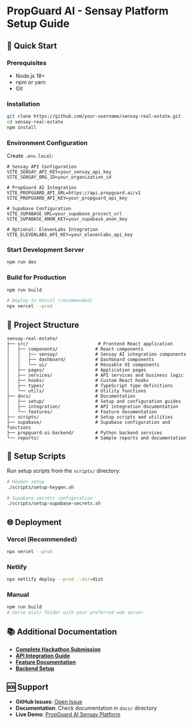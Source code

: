 # PropGuard AI - Sensay Platform Setup Guide

## 🚀 Quick Start

### Prerequisites
- Node.js 18+
- npm or yarn
- Git

### Installation
```bash
git clone https://github.com/your-username/sensay-real-estate.git
cd sensay-real-estate
npm install
```

### Environment Configuration
Create `.env.local`:
```env
# Sensay API Configuration
VITE_SENSAY_API_KEY=your_sensay_api_key
VITE_SENSAY_ORG_ID=your_organization_id

# PropGuard AI Integration
VITE_PROPGUARD_API_URL=https://api.propguard.ai/v1
VITE_PROPGUARD_API_KEY=your_propguard_api_key

# Supabase Configuration
VITE_SUPABASE_URL=your_supabase_project_url
VITE_SUPABASE_ANON_KEY=your_supabase_anon_key

# Optional: ElevenLabs Integration
VITE_ELEVENLABS_API_KEY=your_elevenlabs_api_key
```

### Start Development Server
```bash
npm run dev
```

### Build for Production
```bash
npm run build

# Deploy to Vercel (recommended)
npx vercel --prod
```

## 📁 Project Structure

```
sensay-real-estate/
├── src/                          # Frontend React application
│   ├── components/              # React components
│   │   ├── sensay/              # Sensay AI integration components
│   │   ├── dashboard/           # Dashboard components
│   │   └── ui/                  # Reusable UI components
│   ├── pages/                   # Application pages
│   ├── services/                # API services and business logic
│   ├── hooks/                   # Custom React hooks
│   ├── types/                   # TypeScript type definitions
│   └── utils/                   # Utility functions
├── docs/                        # Documentation
│   ├── setup/                   # Setup and configuration guides
│   ├── integration/             # API integration documentation
│   └── features/                # Feature documentation
├── scripts/                     # Setup scripts and utilities
├── supabase/                    # Supabase configuration and functions
├── propguard-ai-backend/        # Python backend services
└── reports/                     # Sample reports and documentation
```

## 🔧 Setup Scripts

Run setup scripts from the `scripts/` directory:

```bash
# HeyGen setup
./scripts/setup-heygen.sh

# Supabase secrets configuration
./scripts/setup-supabase-secrets.sh
```

## 🌐 Deployment

### Vercel (Recommended)
```bash
npx vercel --prod
```

### Netlify
```bash
npx netlify deploy --prod --dir=dist
```

### Manual
```bash
npm run build
# Serve dist/ folder with your preferred web server
```

## 📚 Additional Documentation

- **[Complete Hackathon Submission](docs/README_SUBMISSION.md)**
- **[API Integration Guide](docs/integration/)**
- **[Feature Documentation](docs/features/)**
- **[Backend Setup](propguard-ai-backend/README.md)**

## 🆘 Support

- **GitHub Issues**: [Open Issue](https://github.com/your-username/sensay-real-estate/issues)
- **Documentation**: Check documentation in `docs/` directory
- **Live Demo**: [PropGuard AI Sensay Platform](https://propguard-ai-sensay.vercel.app)
